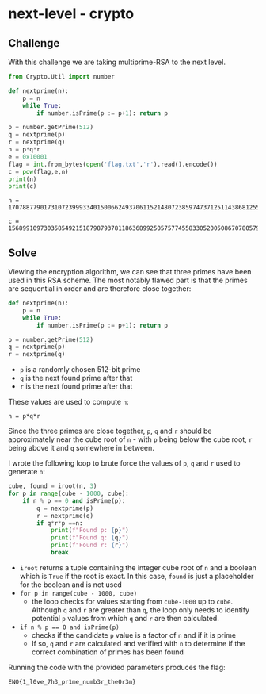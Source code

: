 # next-level - crypto

## Challenge

With this challenge we are taking multiprime-RSA to the next level.

```py
from Crypto.Util import number

def nextprime(n):
    p = n
    while True:
        if number.isPrime(p := p+1): return p

p = number.getPrime(512)
q = nextprime(p)
r = nextprime(q)
n = p*q*r
e = 0x10001
flag = int.from_bytes(open('flag.txt','r').read().encode())
c = pow(flag,e,n)
print(n)
print(c)
```

```
n = 1707887790173107239993340150066249370611521480723859747371251143868125510516833525194011455954104451413157693902435149079520663760296892523995908641364563480691997021027834147324006217750569086797013085351230314474845335103342030679293031838045130892214824458330434647142271511788492544677799366925445866641725140164953175257048031805244169963683528749402824630615292446517164360864610162795615708352545850573927966056356269371441764892958677636364401248671392241

c = 1568991097303585492151879879378118636899250575774558330520050867078057985733425914538497219780720647986008733536389153432365728543796011225219634188464818360628269730140752438376450351842551660660477223348136162796130008685828421398621262400575467121129251231436853853588685674302154581001127811450563438631678018611247993338467601312374927819032669967588189760041932682345596666494984563749269138424985566260579978402264513192793300751408779989096341756119301877
```


## Solve

Viewing the encryption algorithm, we can see that three primes have been used in this RSA scheme. The most notably flawed part is that the primes are sequential in order and are therefore close together:

```py
def nextprime(n):
    p = n
    while True:
        if number.isPrime(p := p+1): return p

p = number.getPrime(512)
q = nextprime(p)
r = nextprime(q)
```
- `p` is a randomly chosen 512-bit prime
- `q` is the next found prime after that
- `r` is the next found prime after that

These values are used to compute `n`:

`n = p*q*r`

Since the three primes are close together, `p`, `q` and `r` should be approximately near the cube root of `n` - with `p` being below the cube root, `r` being above it and `q` somewhere in between.

I wrote the following loop to brute force the values of `p`, `q` and `r` used to generate `n`:

```py
cube, found = iroot(n, 3)
for p in range(cube - 1000, cube):
    if n % p == 0 and isPrime(p):  
        q = nextprime(p)
        r = nextprime(q)
        if q*r*p ==n:  
            print(f"Found p: {p}")
            print(f"Found q: {q}")
            print(f"Found r: {r}")
            break
```
- `iroot` returns a tuple containing the integer cube root of `n` and a boolean which is `True` if the root is exact. In this case, `found` is just a placeholder for the boolean and is not used
- `for p in range(cube - 1000, cube)`
    - the loop checks for values starting from `cube-1000` up to `cube`. Although `q` and `r` are greater than `q`, the loop only needs to identify potential `p` values from which `q` and `r` are then calculated.
- `if n % p == 0 and isPrime(p)`
    - checks if the candidate `p` value is a factor of `n` and if it is prime
    - If so, `q` and `r` are calculated and verified with `n` to determine if the correct combination of primes has been found

Running the code with the provided parameters produces the flag:

`ENO{1_l0ve_7h3_pr1me_numb3r_the0r3m}`
